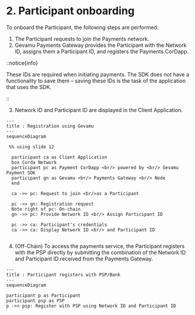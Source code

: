 # 2. Participant onboarding

To onboard the Participant, the following steps are performed:

1. The Participant requests to join the Payments network.
2. Gevamu Payments Gateway provides the Participant with the Network ID, assigns them a Participant ID, and registers the Payments CorDapp.

::notice{info}

  These IDs are required when initiating payments.  The SDK does not have a functionality to save them – saving these IDs is the task of the application that uses the SDK.

::

3. Network ID and Participant ID are displayed in the Client Application. 

```mermaid
---
title : Registration using Gevamu
---
sequenceDiagram
 
 %% using slide 12

  participant ca as Client Application
  box Corda Network
  participant pc as Payment CorDapp <br/> powered by <br/> Gevamu Payment SDK 
  participant gn as Gevamu <br/> Payments Gateway <br/> Node
  end
 
  ca ->> pc: Request to join <br/>as a Participant

  pc ->> gn: Registration request
  Note right of pc: On-chain
  gn ->> pc: Provide Network ID <br/> Assign Participant ID
  
  pc ->> ca: Participant's credentials
  ca ->> ca: Display Network ID <br/> and Participant ID
  
```

4. (Off-Chain) To access the payments service, the Participant registers with the PSP directly by submitting the combination of the Network ID and Participant ID received from the Payments Gateway.

```mermaid
---
title : Participant registers with PSP/Bank
---
sequenceDiagram

participant p as Participant
participant psp as PSP
p ->> psp: Register with PSP using Network ID and Participant ID 

```